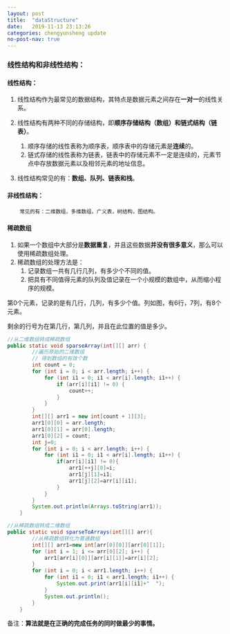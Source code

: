 ```yaml
---
layout: post
title:  "dataStructure"
date:   2019-11-13 23:13:26
categories: chengyunsheng update
no-post-nav: true
---
```

### 线性结构和非线性结构：
#### 线性结构：

1. 线性结构作为最常见的数据结构，其特点是数据元素之间存在**一对一**的线性关系。

2. 线性结构有两种不同的存储结构，即**顺序存储结构（数组）和链式结构（链表）**。

   1. 顺序存储的线性表称为顺序表，顺序表中的存储元素是**连续**的。
   2. 链式存储的线性表称为链表，链表中的存储元素不一定是连续的，元素节点中存放数据元素以及相邻元素的地址信息。

3. 线性结构常见的有：**数组、队列、链表和栈**。

   

#### 非线性结构：

		常见的有：二维数组，多维数组，广义表，树结构，图结构。



#### 稀疏数组

1. 如果一个数组中大部分是**数据重复**，并且这些数据**并没有很多意义**，那么可以使用稀疏数组处理。
2. 稀疏数组的处理方法是：
   1. 记录数组一共有几行几列，有多少个不同的值。
   2. 把具有不同值得元素的队列及值记录在一个小规模的数组中，从而缩小程序的规模。

<!--![1573601217589](https://github.com/18772517102/18772517102.github.io/tree/master/image/1573601217589.png)-->

第0个元素，记录的是有几行，几列，有多少个值。列如图，有6行，7列，有8个元素。

剩余的行号为在第几行，第几列，并且在此位置的值是多少。

``````java
//从二维数组转成稀疏数组
public static void sparseArray(int[][] arr) {
        //遍历原始的二维数组
        // 得到数组的有效个数
        int count = 0;
        for (int i = 0; i < arr.length; i++) {
            for (int i1 = 0; i1 < arr[i].length; i1++) {
                if (arr[i][i1] != 0) {
                    count++;
                }
            }
        }
        int[][] arr1 = new int[count + 1][3];
        arr1[0][0] = arr.length;
        arr1[0][1] = arr[0].length;
        arr1[0][2] = count;
        int j=0;
        for (int i = 0; i < arr.length; i++) {
            for (int i1 = 0; i1 < arr[i].length; i1++) {
                if(arr[i][i1] != 0){
                    arr1[++j][0]=i;
                    arr1[j][1]=i1;
                    arr1[j][2]=arr[i][i1];
                }
            }
        }
        System.out.println(Arrays.toString(arr1));
    }
``````

``````java
//从稀疏数组转成二维数组
public static void sparseToArrays(int[][] arr){
        //从稀疏数组转化为普通数组
        int[][] arr1=new int[arr[0][0]][arr[0][1]];
        for (int i = 1; i <= arr[0][2]; i++) {
            arr1[arr[i][0]][arr[i][1]]=arr[i][2];
        }
        for (int i = 0; i < arr1.length; i++) {
            for (int i1 = 0; i1 < arr1.length; i1++) {
                System.out.print(arr1[i][i1]+"  ");
            }
            System.out.println();
        }
    }
``````



备注：**算法就是在正确的完成任务的同时做最少的事情。**